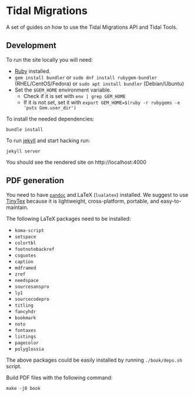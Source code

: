 # Tidal Migrations

A set of guides on how to use the Tidal Migrations API and Tidal Tools.


## Development

To run the site locally you will need:

- [Ruby](https://www.ruby-lang.org/en/) installed.
- `gem install bundler` or `sudo dnf install rubygem-bundler` (RHEL/CentOS/Fedora) or `sudo apt install bundler` (Debian/Ubuntu)
- Set the `$GEM_HOME` environment variable. 
    - Check if it is set with `env | grep GEM_HOME`
    - If it is not set, set it with `export GEM_HOME=$(ruby -r rubygems -e 'puts Gem.user_dir')`
    

To install the needed dependencies:

`bundle install`


To run [jekyll](https://jekyllrb.com/) and start hacking run:

`jekyll server`


You should see the rendered site on http://localhost:4000

## PDF generation

You need to have [`pandoc`](https://pandoc.org/installing.html) and LaTeX
(`lualatex`) installed. We suggest to use
[TinyTex](https://yihui.name/tinytex/) because it is lightweight,
cross-platform, portable, and easy-to-maintain.

The following LaTeX packages need to be installed:

- `koma-script`
- `setspace`
- `colortbl`
- `footnotebackref`
- `csquotes`
- `caption`
- `mdframed`
- `zref`
- `needspace`
- `sourcesanspro`
- `ly1`
- `sourcecodepro`
- `titling`
- `fancyhdr`
- `bookmark`
- `noto`
- `fontaxes`
- `listings`
- `pagecolor`
- `polyglossia`

The above packages could be easily installed by running `./book/deps.sh` script.

Build PDF files with the following command:

```
make -j8 book
```
